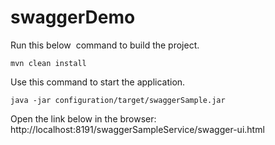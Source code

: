 # swaggerDemo
Run this below  command to build the project.
```
mvn clean install 
```
Use this command to start the application.
```
java -jar configuration/target/swaggerSample.jar
```

Open the link below in the browser:
http://localhost:8191/swaggerSampleService/swagger-ui.html
